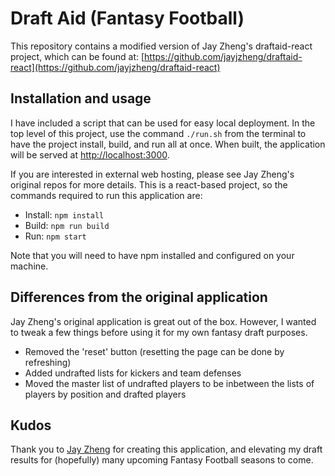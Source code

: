 # Draft Aid (Fantasy Football)

This repository contains a modified version of Jay Zheng's draftaid-react project, which can be found at: [https://github.com/jayjzheng/draftaid-react](https://github.com/jayjzheng/draftaid-react)

## Installation and usage
I have included a script that can be used for easy local deployment. In the top level of this project, use the command `./run.sh` from the terminal to have the project install, build, and run all at once. When built, the application will be served at [http://localhost:3000](http://localhost:3000).

If you are interested in external web hosting, please see Jay Zheng's original repos for more details. This is a react-based project, so the commands required to run this application are:

- Install: `npm install`
- Build: `npm run build`
- Run: `npm start`

Note that you will need to have npm installed and configured on your machine.

## Differences from the original application

Jay Zheng's original application is great out of the box. However, I wanted to tweak a few things before using it for my own fantasy draft purposes.

- Removed the 'reset' button (resetting the page can be done by refreshing)
- Added undrafted lists for kickers and team defenses
- Moved the master list of undrafted players to be inbetween the lists of players by position and drafted players

## Kudos

Thank you to [Jay Zheng](https://github.com/jayjzheng) for creating this application, and elevating my draft results for (hopefully) many upcoming Fantasy Football seasons to come.


